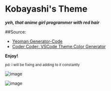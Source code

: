 # Kobayashi's Theme

***yeh, that anime girl programmer with red hair***

##Source:

- [Yeoman Generator-Code](https://www.npmjs.com/package/generator-code)
- [Coder Coder: VSCode Theme Color Generator](https://coder-coder.com/vs-code-theme-color-generator/)

**Enjoy!**

<sup>pd: i will be fixing and adding to it constantly</sup>

![image](https://user-images.githubusercontent.com/19736985/201509502-09cb6f0e-929b-4fe9-9176-e1741f212f07.png)

![image](https://user-images.githubusercontent.com/19736985/201509778-81bb94dc-feb8-4dd1-955a-8f88bc95b71f.png)
